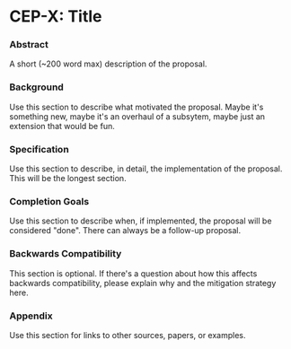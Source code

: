 # CEP-X: Title

### Abstract
A short (~200 word max) description of the proposal.
### Background
Use this section to describe what motivated the proposal. Maybe it's something new, maybe it's an overhaul of a subsytem, maybe just an extension that would be fun.
### Specification
Use this section to describe, in detail, the implementation of the proposal. This will be the longest section.
### Completion Goals
Use this section to describe when, if implemented, the proposal will be considered "done". There can always be a follow-up proposal.
### Backwards Compatibility
This section is optional. If there's a question about how this affects backwards compatibility, please explain why and the mitigation strategy here.
### Appendix
Use this section for links to other sources, papers, or examples.
